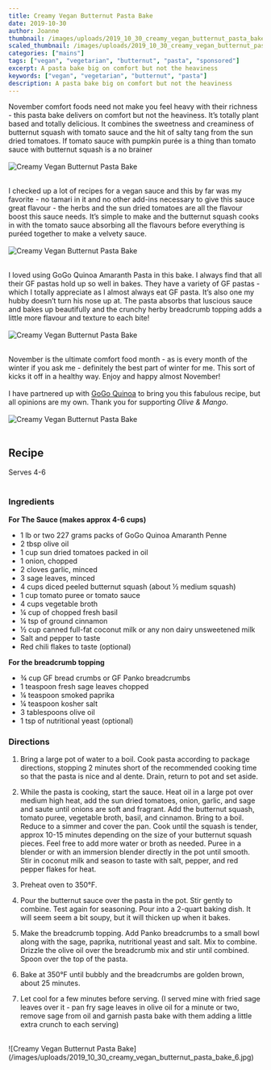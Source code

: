 ```yaml
---
title: Creamy Vegan Butternut Pasta Bake
date: 2019-10-30
author: Joanne
thumbnail: /images/uploads/2019_10_30_creamy_vegan_butternut_pasta_bake_1.jpg
scaled_thumbnail: /images/uploads/2019_10_30_creamy_vegan_butternut_pasta_bake_0.jpg
categories: ["mains"]
tags: ["vegan", "vegetarian", "butternut", "pasta", "sponsored"]
excerpt: A pasta bake big on comfort but not the heaviness
keywords: ["vegan", "vegetarian", "butternut", "pasta"]
description: A pasta bake big on comfort but not the heaviness
---
```


November comfort foods need not make you feel heavy with their richness - this pasta bake delivers on comfort but not the heaviness. It’s totally plant based and totally delicious. It combines the sweetness and creaminess of butternut squash with tomato sauce and the hit of salty tang from the sun dried tomatoes. If tomato sauce with pumpkin purée is a thing than tomato sauce with butternut squash is a no brainer 
</br>
</br>
![Creamy Vegan Butternut Pasta Bake](/images/uploads/2019_10_30_creamy_vegan_butternut_pasta_bake_2.jpg)
</br>
</br>

I checked up a lot of recipes for a vegan sauce and this by far was my favorite - no tamari in it and no other add-ins necessary to give this sauce great flavour - the herbs and the sun dried tomatoes are all the flavour boost this sauce needs. It’s simple to make and the butternut squash cooks in with the tomato sauce absorbing all the flavours before everything is puréed together to make a velvety sauce. 
</br>
</br>
![Creamy Vegan Butternut Pasta Bake](/images/uploads/2019_10_30_creamy_vegan_butternut_pasta_bake_3.jpg)
</br>
</br>

I loved using GoGo Quinoa Amaranth Pasta in this bake. I always find that all their GF pastas hold up so well in bakes. They have a variety of GF pastas - which I totally appreciate as I almost always eat GF pasta. It’s also one my hubby doesn’t turn his nose up at. The pasta absorbs that luscious sauce and bakes up beautifully and the crunchy herby breadcrumb topping adds a little more flavour and texture to each bite! 
</br>
</br>
![Creamy Vegan Butternut Pasta Bake](/images/uploads/2019_10_30_creamy_vegan_butternut_pasta_bake_4.jpg)
</br>
</br>

November is the ultimate comfort food month - as is every month of the winter if you ask me - definitely the best part of winter for me. This sort of kicks it off in a healthy way. Enjoy and happy almost November! 
</br>
</br>
I have partnered up with <span class="highlight"><a rel="nofollow" href="https://www.gogoquinoa.com">GoGo Quinoa</a></span> to bring you this fabulous recipe, but all opinions are my own. Thank you for supporting _Olive & Mango_.
</br>
</br>
![Creamy Vegan Butternut Pasta Bake](/images/uploads/2019_10_30_creamy_vegan_butternut_pasta_bake_5.jpg)
</br>
</br>

 
## Recipe
Serves 4-6
</br>
</br>

### Ingredients

__For The Sauce (makes approx 4-6 cups)__

* <span itemprop="ingredients">1 lb or two 227 grams packs of GoGo Quinoa Amaranth Penne </span>
* <span itemprop="ingredients">2 tbsp olive oil </span>
* <span itemprop="ingredients">1 cup sun dried tomatoes packed in oil</span>
* <span itemprop="ingredients">1 onion, chopped</span>
* <span itemprop="ingredients">2 cloves garlic, minced</span>
* <span itemprop="ingredients">3 sage leaves, minced</span>
* <span itemprop="ingredients">4 cups diced peeled butternut squash (about &frac12; medium squash)</span>
* <span itemprop="ingredients">1 cup tomato puree or tomato sauce</span>
* <span itemprop="ingredients">4 cups vegetable broth</span>
* <span itemprop="ingredients">&frac14; cup of chopped fresh basil </span>
* <span itemprop="ingredients">&frac14; tsp of ground cinnamon</span>
* <span itemprop="ingredients">&frac12; cup canned full-fat coconut milk or any non dairy unsweetened milk </span>
* <span itemprop="ingredients">Salt and pepper to taste </span>
* <span itemprop="ingredients">Red chili flakes to taste (optional) </span>

__For the breadcrumb topping__

* <span itemprop="ingredients">&frac34; cup GF bread crumbs or GF Panko breadcrumbs</span>
* <span itemprop="ingredients">1 teaspoon fresh sage leaves chopped </span>
* <span itemprop="ingredients">&frac14; teaspoon smoked paprika</span>
* <span itemprop="ingredients">&frac14; teaspoon kosher salt</span>
* <span itemprop="ingredients">3 tablespoons olive oil</span>
* <span itemprop="ingredients">1 tsp of nutritional yeast (optional) </span>


### Directions

1. Bring a large pot of water to a boil. Cook pasta according to package directions, stopping 2 minutes short of the recommended cooking time so that the pasta is nice and al dente. Drain, return to pot and set aside.

2. While the pasta is cooking, start the sauce. Heat oil in a large pot over medium high heat, add the sun dried tomatoes, onion, garlic, and sage and saute until onions are soft and fragrant. Add the butternut squash, tomato puree, vegetable broth, basil, and cinnamon. Bring to a boil. Reduce to a simmer and cover the pan. Cook until the squash is tender, approx 10-15 minutes depending on the size of your butternut squash pieces. Feel free to add more water or broth as needed. Puree in a blender or with an immersion blender directly in the pot until smooth. Stir in coconut milk and season to taste with salt, pepper, and red pepper flakes for heat.

3. Preheat oven to 350°F.

4. Pour the butternut sauce over the pasta in the pot. Stir gently to combine. Test again for seasoning. Pour into a 2-quart baking dish. It will seem seem a bit soupy, but it will thicken up when it bakes. 

5. Make the breadcrumb topping. Add Panko breadcrumbs to a small bowl along with the sage, paprika, nutritional yeast and salt. Mix to combine. Drizzle the olive oil over the breadcrumb mix and stir until combined. Spoon over the top of the pasta.
6. Bake at 350°F until bubbly and the breadcrumbs are golden brown, about 25 minutes.
7. Let cool for a few minutes before serving. (I served mine with fried sage leaves over it - pan fry sage leaves in olive oil for a minute or two, remove sage from oil and garnish pasta bake with them adding a little extra crunch to each serving) 

</br>
![Creamy Vegan Butternut Pasta Bake](/images/uploads/2019_10_30_creamy_vegan_butternut_pasta_bake_6.jpg)

